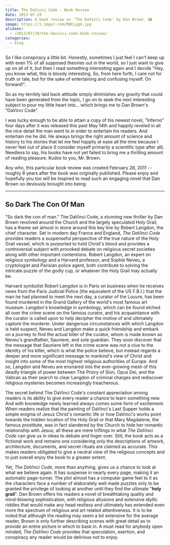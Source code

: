 ```yaml
---
title: The DaVinci Code - Book Review
date: 2013-07-29
description: A book review on 'The DaVinci Code' by Dan Brown. 🖼️
image: https://i.imgur.com/RBCLygk.jpg
aliases:
  - /2013/07/28/the-davinci-code-book-review/
categories:
  - blog
---
```


So I like conspiracy a little bit. Honestly, sometimes I just feel I can't keep up with even 1% of all supposed theories out in the world, so I just want to give up on all of it, but then I read something interesting again and I decide "Hey, you know what, this is bloody interesting. So, from here forth, I care not for truth or tale, but for the sake of entertaining and confusing myself. On forward!".

So as my terribly laid back attitude simply diminishes any gravity that could have been generated from the topic, I go on to seek the next interesting subject to pour my little heart into... which brings me to Dan Brown's "DaVinci Code".

I was lucky enough to be able to attain a copy of his newest novel, "Inferno" four days after it was released this past May 14th and happily reveled in all the nice detail the man went to in order to entertain his readers. And entertain me he did. He always brings the right amount of science and history to his stories that let me feel happily at ease all the time because I never feel out of place (I consider myself primarily a scientific type after all). Needless to say, his books have not yet failed to bring me a thrilling amount of reading pleasure. Kudos to you, Mr. Brown.

Any who, this particular book review was created February 28, 2011 -- roughly 8 years after the book was originally published. Please enjoy and hopefully you too will be inspired to read such an engaging novel that Dan Brown so deviously brought into being.

---

## So Dark The Con Of Man

"So dark the con of man." The DaVinci Code, a stunning new thriller by Dan Brown revolved around the Church and the largely speculated Holy Grail, has a theme set almost in stone around this key line by Robert Langdon, the chief character. Set in modern day France and England, _The DaVinci Code_ provides readers a suspenseful perspective of the true nature of the Holy Grail vessel, which is purported to hold Christ's blood and provides a controversial subject with provoked debate on religious secret societies along with other important contentions. Robert Langdon, an expert on religious symbology and a Harvard professor, and Sophie Neveu, a cryptologist and Parisian police agent, both contribute to solving the intricate puzzle of the godly cup, or whatever the Holy Grail may actually be.

Harvard symbolist Robert Langdon is in Paris on business when he receives news from the Paris Judicial Police (the equivalent of the US F.B.I.) that the man he had planned to meet the next day, a curator of the Louvre, has been found murdered in the Grand Gallery of the world's most famous art museum. Langdon's knowledge in symbology, which can be found etched all over the crime scene on the famous curator, and his acquaintance with the curator is called upon to help decipher the motive of and ultimately capture the murderer. Under dangerous circumstances with which Langdon is held suspect, Neveu and Langdon make a quick friendship and embark on a journey to find the actual killer of the curator, whom is made known as Neveu's grandfather, Sauniere, and sole guardian. They soon discover that the message that Sauniere left in the crime scene was not a clue to the identity of his killer, which is what the police believe, but instead regards a deeper and more significant message to mankind's view of Christ and insight into some of the most highest religious authorities of Europe. And so, Langdon and Neveu are ensnared into the ever-growing mesh of this deadly triangle of power between The Priory of Sion, Opus Dei, and the Vatican as their search to clear Langdon of criminal charges and rediscover religious mysteries becomes increasingly treacherous.

The secret behind The DaVinci Code's constant appreciation among readers is its ability to give every reader a chance to learn something new. And with knowledge newly learned always comes some form of excitement. When readers realize that the painting of DaVinci's Last Supper holds a simple enigma of Jesus Christ's romantic life or how DaVinci's works point towards the hidden location of the Holy Grail or that Mary Magdalene, the famous prostitute, was in fact slandered by the Church to hide her romantic relationship with Jesus; all these are mere triflings in what _The DaVinci Code_ can give us in ideas to debate and linger over. Still, the book acts as a fictional work and remains one considering only the descriptions of artwork, architecture, documents, and secret rituals are claimed as accurate. This makes readers obligated to give a neutral view of the religious concepts and to just overall enjoy the book to a greater extent.

Yet, _The DaVinci Code_, more than anything, gives us a chance to look at what we believe again. It has suspense in nearly every page, making it an automatic page-turner. The plot almost has a computer game feel to it as the characters face a number of elaborately well made puzzles only to be granted the privilege of looking at another until they find the ultimate "**holy grail**". Dan Brown offers his readers a novel of breathtaking quality and mind-blowing sophistication, with religious allusions and extensive idyllic riddles that would make any head restless and ultimately has extended even more the spectrum of religious and art related attentiveness. It is to be noted that although the reading may seem a bit extensive for the average reader, Brown is only further describing scenes with great detail as to provide an entire picture in which to bask in. A must read for anybody open minded, _The DaVinci Code_ provides that speculation, exertion, and conspiracy any reader would be delirious not to enjoy.
